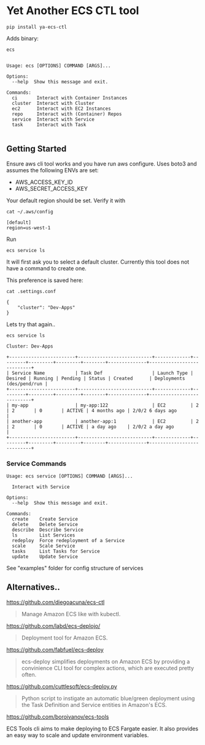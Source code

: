 # Yet Another ECS CTL tool

```
pip install ya-ecs-ctl

```

Adds binary:


```
ecs

```

```

Usage: ecs [OPTIONS] COMMAND [ARGS]...

Options:
  --help  Show this message and exit.

Commands:
  ci       Interact with Container Instances
  cluster  Interact with Cluster
  ec2      Interact with EC2 Instances
  repo     Interact with (Container) Repos
  service  Interact with Service
  task     Interact with Task


```

## Getting Started

Ensure aws cli tool works and you have run aws configure. Uses boto3 and assumes the following ENVs are set:

- AWS_ACCESS_KEY_ID
- AWS_SECRET_ACCESS_KEY

Your default region should be set. Verify it with

    cat ~/.aws/config 
    
    [default]
    region=us-west-1

Run 

    ecs service ls

It will first ask you to select a default cluster.
Currently this tool does not have a command to create one.

This preference is saved here:

    cat .settings.conf 
    
    {
        "cluster": "Dev-Apps"
    }


Lets try that again..

    ecs service ls

	Cluster: Dev-Apps
    
    +------------------------+---------------------------+-------------+---------+---------+---------+--------+--------------+---------------------------+
    | Service Name           | Task Def                  | Launch Type | Desired | Running | Pending | Status | Created      | Deployments (des/pend/run |
    +------------------------+---------------------------+-------------+---------+---------+---------+--------+--------------+---------------------------+
    | my-app                 | my-app:122                | EC2         | 2       | 2       | 0       | ACTIVE | 4 months ago | 2/0/2 6 days ago          |
    | another-app            | another-app:1             | EC2         | 2       | 2       | 0       | ACTIVE | a day ago    | 2/0/2 a day ago           |
    +------------------------+---------------------------+-------------+---------+---------+---------+--------+--------------+---------------------------+

### Service Commands

    Usage: ecs service [OPTIONS] COMMAND [ARGS]...
    
      Interact with Service
    
    Options:
      --help  Show this message and exit.
    
    Commands:
      create    Create Service
      delete    Delete Service
      describe  Describe Service
      ls        List Services
      redeploy  Force redeployment of a Service
      scale     Scale Service
      tasks     List Tasks for Service
      update    Update Service


See "examples" folder for config structure of services    


## Alternatives..

https://github.com/diegoacuna/ecs-ctl
> Manage Amazon ECS like with kubectl.

https://github.com/labd/ecs-deplojo/
> Deployment tool for Amazon ECS.

https://github.com/fabfuel/ecs-deploy
> ecs-deploy simplifies deployments on Amazon ECS by providing a convinience CLI tool for complex actions, which are executed pretty often.

https://github.com/cuttlesoft/ecs-deploy.py
> Python script to instigate an automatic blue/green deployment using the Task Definition and Service entities in Amazon's ECS.

https://github.com/boroivanov/ecs-tools
> 
ECS Tools cli aims to make deploying to ECS Fargate easier. It also provides an easy way to scale and update environment variables.




